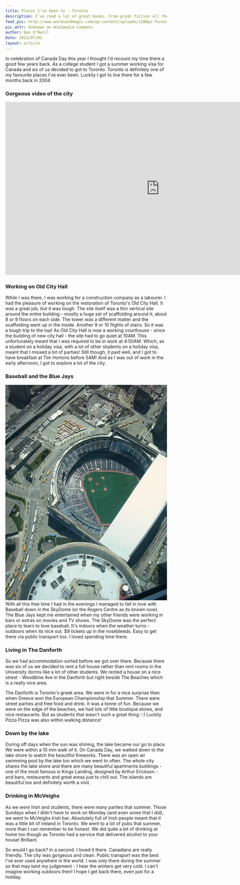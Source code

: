 ```yaml
---
title: Places I've been to - Toronto
description: I've read a lot of great books. From great fiction all the way through to really great travel books. Books have always been a big part of my life.
feat_pic: http://www.wordsandmagic.com/wp-content/uploads/1280px-Toronto.jpg
pic_attr: Unknown on Wikimedia Commons
author: Dan O’Neill
Date: 2013/07/01
layout: article
---
```


In celebration of Canada Day this year I thought I'd recount my time there a good few years back. As a college student I got a summer working visa for Canada and six of us decided to got to Toronto. Toronto is definitely one of my favourite places I've ever been. Luckily I got to live there for a few months back in 2004. 

### Gorgeous video of the city
<iframe src="http://player.vimeo.com/video/63647331" height="540" width="960" allowfullscreen="" frameborder="0"></iframe>

### Working on Old City Hall

While I was there, I was working for a construction company as a labourer. I had the pleasure of working on the restoration of Toronto's Old City Hall. It was a great job, but it was tough. The site itself was a thin vertical site around the entire building - mostly a huge set of scaffolding around it; about 8 or 9 floors on each side. The tower was a different matter and the scaffolding went up in the inside. Another 9 or 10 flights of stairs. So it was a tough trip to the top! As Old City Hall is now a working courthouse - since the building of new city hall - the site had to go quiet at 10AM. This unfortunately meant that I was required to be in work at 4:50AM. Which, as a student on a holiday visa, with a lot of other students on a holiday visa, meant that I missed a lot of parties! Still though, it paid well, and I got to have breakfast at Tim Hortons before 5AM! And as I was out of work in the early afternoon, I got to explore a lot of the city. 

### Baseball and the Blue Jays

![The SkyDome by User:Legalides on Wikimedia Commons](wp-content/uploads/576px-Skydome_seen_from_CN_tower.jpg)
With all this free time I had in the evenings I managed to fall in love with Baseball down in the SkyDome (or the Rogers Centre as its known now). The Blue Jays kept me entertained when my other friends were working in bars or extras on movies and TV shows. The SkyDome was the perfect place to learn to love baseball. It's indoors when the weather turns - outdoors when its nice out. $9 tickets up in the nosebleeds. Easy to get there via public transport too. I loved spending time there. 

### Living in The Danforth

So we had accommodation sorted before we got over there. Because there was six of us we decided to rent a full house rather than rent rooms in the University dorms like a lot of other students. We rented a house on a nice street - Woodbine Ave in the Danforth but right beside The Beaches which is a really nice area. 

The Danforth is Toronto's greek area. We were in for a nice surprise then when Greece won the European Championship that Summer. There were street parties and free food and drink. It was a tonne of fun. Because we were on the edge of the beaches, we had lots of little boutique stores, and nice restaurants. But as students that wasn't such a great thing :-) Luckily Pizza Pizza was also within walking distance! 

### Down by the lake

During off days when the sun was shining, the lake became our go to place. We were within a 10 min walk of it. On Canada Day, we walked down to the lake shore to watch the beautiful fireworks. There was an open air swimming pool by the lake too which we went to often. The whole city shares the lake shore and there are many beautiful apartments buildings - one of the most famous is Kings Landing, designed by Arthur Erickson - and bars, restaurants and great areas just to chill out. The islands are beautiful too and definitely worth a visit. 

### Drinking in McVeighs

As we were Irish and students, there were many parties that summer. Those Sundays when I didn't have to work on Monday (and even some that I did), we went to McVeighs Irish bar. Absolutely full of Irish people meant that it was a little bit of Ireland in Toronto. We went to a lot of pubs that summer, more than I can remember to be honest. We did quite a bit of drinking at home too though as Toronto had a service that delivered alcohol to your house! Brilliant. 

So would I go back? In a second. I loved it there. Canadians are really friendly. The city was gorgeous and clean. Public transport was the best I've ever used anywhere in the world. I was only there during the summer so that may taint my judgement - I hear the winters get very cold. I can't imagine working outdoors then! I hope I get back there, even just for a holiday.
